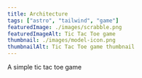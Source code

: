 ```yaml
---
title: Architecture
tags: ["astro", "tailwind", "game"]
featuredImage: ./images/scrabble.png
featuredImageAlt: Tic Tac Toe game
thumbnail: ./images/model-icon.png
thumbnailAlt: Tic Tac Toe game thumbnail
---
```


 A simple tic tac toe game
